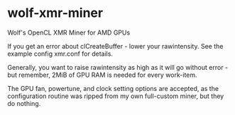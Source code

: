 # wolf-xmr-miner
Wolf's OpenCL XMR Miner for AMD GPUs

If you get an error about clCreateBuffer - lower your rawintensity. See the example config xmr.conf for details.

Generally, you want to raise rawintensity as high as it will go without error - but remember, 2MiB of GPU RAM is needed for every work-item.

The GPU fan, powertune, and clock setting options are accepted, as the configuration routine was ripped from my own full-custom miner, but they do nothing.
